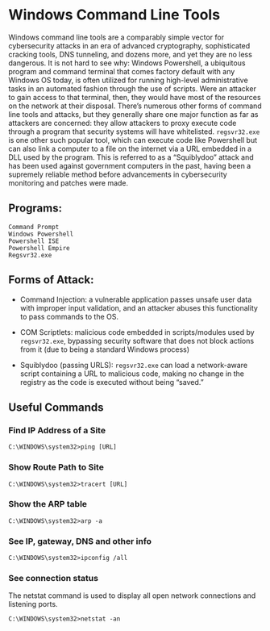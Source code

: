 # Windows Command Line Tools
Windows command line tools are a comparably simple vector for cybersecurity attacks in an era
of advanced cryptography, sophisticated cracking tools, DNS tunneling, and dozens more, and
yet they are no less dangerous. It is not hard to see why: Windows Powershell, a ubiquitous
program and command terminal that comes factory default with any Windows OS today, is often
utilized for running high-level administrative tasks in an automated fashion through the use of
scripts. Were an attacker to gain access to that terminal, then, they would have most of the
resources on the network at their disposal.
There’s numerous other forms of command line tools and attacks, but they generally share one
major function as far as attackers are concerned: they allow attackers to proxy execute code
through a program that security systems will have whitelisted. ```regsvr32.exe``` is one other such
popular tool, which can execute code like Powershell but can also link a computer to a file on
the internet via a URL embedded in a DLL used by the program. This is referred to as a
“Squiblydoo” attack and has been used against government computers in the past, having been
a supremely reliable method before advancements in cybersecurity monitoring and patches
were made.

## Programs:
    Command Prompt
    Windows Powershell
    Powershell ISE
    Powershell Empire
    Regsvr32.exe

## Forms of Attack:

- Command Injection: a vulnerable application passes unsafe user data with improper input
validation, and an attacker abuses this functionality to pass commands to the OS.

- COM Scriptlets: malicious code embedded in scripts/modules used by ```regsvr32.exe```, bypassing
security software that does not block actions from it (due to being a standard Windows process)

- Squiblydoo (passing URLS): ```regsvr32.exe``` can load a network-aware script containing a URL
to malicious code, making no change in the registry as the code is executed without being
“saved.”

## Useful Commands

### Find IP Address of a Site​ 

```
C:\WINDOWS\system32>ping [URL]
```

### Show Route Path to Site​ 

```
C:\WINDOWS\system32>tracert [URL]
```

### Show the ARP table​ 

```
C:\WINDOWS\system32>arp -a
```

### See IP, gateway, DNS and other info​ 

```
C:\WINDOWS\system32>ipconfig /all
```

### See connection status

The netstat command is used to display all open network connections and listening ports.
```
C:\WINDOWS\system32>netstat -an
```